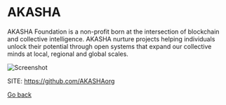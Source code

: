 # AKASHA

 AKASHA Foundation is a non-profit born at the intersection
 of blockchain and collective intelligence. AKASHA nurture
 projects helping individuals unlock their potential through
 open systems that expand our collective minds at local,
 regional and global scales.
 
 ![Screenshot](https://appimage.github.io/database/AKASHA/screenshot.png)
 
 SITE: https://github.com/AKASHAorg

 [Go back](https://portable-linux-apps.github.io/apps.html)
